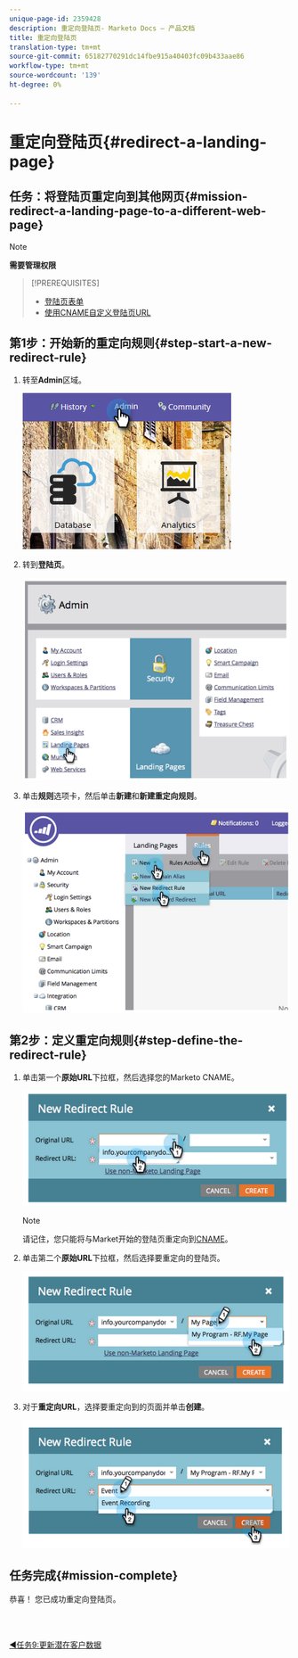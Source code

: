 ```yaml
---
unique-page-id: 2359428
description: 重定向登陆页- Marketo Docs — 产品文档
title: 重定向登陆页
translation-type: tm+mt
source-git-commit: 65182770291dc14fbe915a40403fc09b433aae86
workflow-type: tm+mt
source-wordcount: '139'
ht-degree: 0%

---
```



# 重定向登陆页{#redirect-a-landing-page}

## 任务：将登陆页重定向到其他网页{#mission-redirect-a-landing-page-to-a-different-web-page}

>[!NOTE]
>
>**需要管理权限**

>[!PREREQUISITES]
>
>* [登陆页表单](/help/marketo/getting-started/quick-wins/landing-page-with-a-form.md)
>* [使用CNAME自定义登陆页URL](/help/marketo/product-docs/demand-generation/landing-pages/landing-page-actions/customize-your-landing-page-urls-with-a-cname.md)


## 第1步：开始新的重定向规则{#step-start-a-new-redirect-rule}

1. 转至&#x200B;**Admin**&#x200B;区域。

   ![](assets/admin.png)

1. 转到&#x200B;**登陆页**。

   ![](assets/image2014-9-24-13-3a28-3a43.png)

1. 单击&#x200B;**规则**&#x200B;选项卡，然后单击&#x200B;**新建**&#x200B;和&#x200B;**新建重定向规则**。

   ![](assets/image2014-9-24-13-3a28-3a59.png)

## 第2步：定义重定向规则{#step-define-the-redirect-rule}

1. 单击第一个&#x200B;**原始URL**&#x200B;下拉框，然后选择您的Marketo CNAME。

   ![](assets/image2014-9-24-13-3a30-3a33.png)

   >[!NOTE]
   >
   >请记住，您只能将与Market开始的登陆页重定向到[CNAME](/help/marketo/product-docs/demand-generation/landing-pages/landing-page-actions/customize-your-landing-page-urls-with-a-cname.md)。

1. 单击第二个&#x200B;**原始URL**&#x200B;下拉框，然后选择要重定向的登陆页。

   ![](assets/image2014-9-24-13-3a30-3a50.png)

1. 对于&#x200B;**重定向URL**，选择要重定向到的页面并单击&#x200B;**创建**。

   ![](assets/image2014-9-24-13-3a31-3a10.png)

## 任务完成{#mission-complete}

恭喜！ 您已成功重定向登陆页。

<br> 

[◄任务9:更新潜在客户数据](/help/marketo/getting-started/quick-wins/update-person-data.md)
